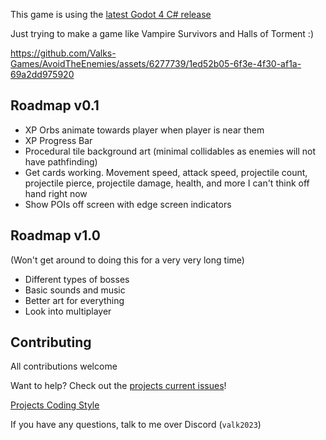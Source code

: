 This game is using the [latest Godot 4 C# release](https://godotengine.org/)

Just trying to make a game like Vampire Survivors and Halls of Torment :)

https://github.com/Valks-Games/AvoidTheEnemies/assets/6277739/1ed52b05-6f3e-4f30-af1a-69a2dd975920

## Roadmap v0.1
- XP Orbs animate towards player when player is near them
- XP Progress Bar
- Procedural tile background art (minimal collidables as enemies will not have pathfinding)
- Get cards working. Movement speed, attack speed, projectile count, projectile pierce, projectile damage, health, and more I can't think off hand right now
- Show POIs off screen with edge screen indicators

## Roadmap v1.0
(Won't get around to doing this for a very very long time)
- Different types of bosses
- Basic sounds and music
- Better art for everything
- Look into multiplayer

## Contributing
All contributions welcome

Want to help? Check out the [projects current issues](https://github.com/Valks-Games/AvoidTheEnemies/issues)!

[Projects Coding Style](https://github.com/Valks-Games/sankari/wiki/Code-Style)

If you have any questions, talk to me over Discord (`valk2023`)
